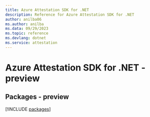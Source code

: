 ```yaml
---
title: Azure Attestation SDK for .NET
description: Reference for Azure Attestation SDK for .NET
author: anilba06
ms.author: anilba
ms.data: 09/29/2023
ms.topic: reference
ms.devlang: dotnet
ms.service: attestation
---
```

# Azure Attestation SDK for .NET - preview
## Packages - preview
[!INCLUDE [packages](attestation-index.md)]